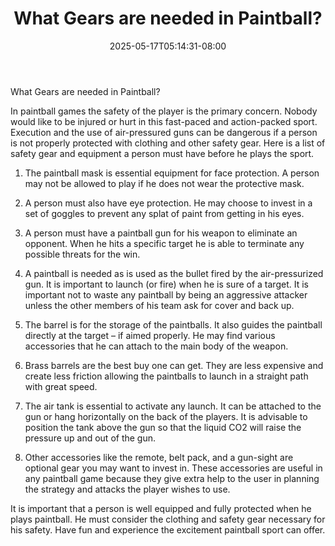 ﻿---
title: "What Gears are needed in Paintball?"
date: 2025-05-17T05:14:31-08:00
description: "Paint Ball Tips for Web Success"
featured_image: "/images/Paint Ball.jpg"
tags: ["Paint Ball"]
---

What Gears are needed in Paintball?

In paintball games the safety of the player is the primary concern. Nobody would like to be injured or hurt in this fast-paced and action-packed sport. Execution and the use of air-pressured guns can be dangerous if a person is not properly protected with clothing and other safety gear. Here is a list of safety gear and equipment a person must have before he plays the sport.  

1.	The paintball mask is essential equipment for face protection. A person may not be allowed to play if he does not wear the protective mask.

2.	A person must also have eye protection. He may choose to invest in a set of goggles to prevent any splat of paint from getting in his eyes.

3.	A person must have a paintball gun for his weapon to eliminate an opponent. When he hits a specific target he is able to terminate any possible threats for the win. 

4.	A paintball is needed as is used as the bullet fired by the air-pressurized gun. It is important to launch (or fire) when he is sure of a target. It is important not to waste any paintball by being an aggressive attacker unless the other members of his team ask for cover and back up.

5.	The barrel is for the storage of the paintballs. It also guides the paintball directly at the target – if aimed properly. He may find various accessories that he can attach to the main body of the weapon.

6.	Brass barrels are the best buy one can get. They are less expensive and create less friction allowing the paintballs to launch in a straight path with great speed.

7.	The air tank is essential to activate any launch. It can be attached to the gun or hang horizontally on the back of the players. It is advisable to position the tank above the gun so that the liquid CO2 will raise the pressure up and out of the gun. 

8.	Other accessories like the remote, belt pack, and a gun-sight are optional gear you may want to invest in. These accessories are useful in any paintball game because they give extra help to the user in planning the strategy and attacks the player wishes to use. 

It is important that a person is well equipped and fully protected when he plays paintball. He must consider the clothing and safety gear necessary for his safety. Have fun and experience the excitement paintball sport can offer.




